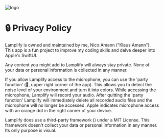![logo](https://user-images.githubusercontent.com/100153720/166951342-ef26d7d8-8b73-4a22-88a1-14b2d7ffeef6.png)

# 🔒 Privacy Policy

Lamplify is owned and maintained by me, Nico Amann ("Klaus Amann"). This app is a fun project to improve my coding skills and delve deeper into Apple's SwiftUI.

Any content you might add to Lamplify will always stay private. None of your data or personal information is collected in any manner.

If you allow Lamplify access to the microphone, you can use the 'party function' (🎉, upper right corner of the app). This allows you to detect the noise level of your environment and turn it into colors. While accessing the microphone, Lamplify will record your audio. After quitting the 'party function' Lamplify will immediately delete all recorded audio files and the microphone will no longer be accessed. Apple indicates microphone access with an orange dot in the right corner of your device.

Lamplify does use a third-party framework () under a MIT License. This framework doesn't collect your data or personal information in any manner. Its only purpose is visual.
